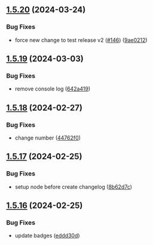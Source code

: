 ## [1.5.20](https://github.com/AlbertHernandez/typescript-library-skeleton/compare/v1.5.19...v1.5.20) (2024-03-24)


### Bug Fixes

* force new change to test release v2 ([#146](https://github.com/AlbertHernandez/typescript-library-skeleton/issues/146)) ([9ae0212](https://github.com/AlbertHernandez/typescript-library-skeleton/commit/9ae021225459a3f763424acb94e473a643ad3164))



## [1.5.19](https://github.com/AlbertHernandez/typescript-library-skeleton/compare/v1.5.18...v1.5.19) (2024-03-03)


### Bug Fixes

* remove console log ([642a419](https://github.com/AlbertHernandez/typescript-library-skeleton/commit/642a419da15a6d847d6b4e7bcf07004abc9f73bc))



## [1.5.18](https://github.com/AlbertHernandez/typescript-library-skeleton/compare/v1.5.17...v1.5.18) (2024-02-27)


### Bug Fixes

* change number ([44762f0](https://github.com/AlbertHernandez/typescript-library-skeleton/commit/44762f020423e03c8f56ca0d8009ff8cbc0b663f))



## [1.5.17](https://github.com/AlbertHernandez/typescript-library-skeleton/compare/v1.5.16...v1.5.17) (2024-02-25)


### Bug Fixes

* setup node before create changelog ([8b62d7c](https://github.com/AlbertHernandez/typescript-library-skeleton/commit/8b62d7c8b994e587e63aaa4dcc76b9a3151fbb5a))



## [1.5.16](https://github.com/AlbertHernandez/typescript-library-skeleton/compare/v1.5.15...v1.5.16) (2024-02-25)


### Bug Fixes

* update badges ([eddd30d](https://github.com/AlbertHernandez/typescript-library-skeleton/commit/eddd30dea9cb8f557f952b915bc35e9fbe5446bd))



